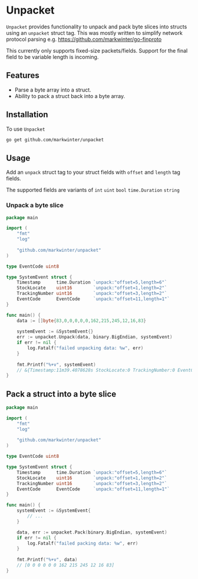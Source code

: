 # Unpacket

`Unpacket` provides functionality to unpack and pack byte slices into structs using an `unpacket` struct tag. This was mostly written to simplify
network protocol parsing e.g. https://github.com/markwinter/go-finproto

This currently only supports fixed-size packets/fields. Support for the final field to be variable length is incoming.

## Features

- Parse a byte array into a struct.
- Ability to pack a struct back into a byte array.

## Installation

To use `Unpacket`

```bash
go get github.com/markwinter/unpacket
```

## Usage

Add an `unpack` struct tag to your struct fields with `offset` and `length` tag fields.

The supported fields are variants of `int` `uint` `bool` `time.Duration` `string`

### Unpack a byte slice

```go
package main

import (
	"fmt"
	"log"
    
	"github.com/markwinter/unpacket"
)

type EventCode uint8

type SystemEvent struct {
	Timestamp      time.Duration `unpack:"offset=5,length=6"`
	StockLocate    uint16        `unpack:"offset=1,length=2"`
	TrackingNumber uint16        `unpack:"offset=3,length=2"`
	EventCode      EventCode     `unpack:"offset=11,length=1"`
}

func main() {
	data := []byte{83,0,0,0,0,0,162,215,245,12,16,83}
    
    systemEvent := &SystemEvent{}
    err := unpacket.Unpack(data, binary.BigEndian, systemEvent)
    if err != nil {
        log.Fatalf("failed unpacking data: %w", err)
    }
    
    fmt.Printf("%+v", systemEvent)
    // &{Timestamp:11m39.4078628s StockLocate:0 TrackingNumber:0 EventCode:83}
}
```

## Pack a struct into a byte slice 

```go
package main

import (
	"fmt"
	"log"
    
	"github.com/markwinter/unpacket"
)

type EventCode uint8

type SystemEvent struct {
	Timestamp      time.Duration `unpack:"offset=5,length=6"`
	StockLocate    uint16        `unpack:"offset=1,length=2"`
	TrackingNumber uint16        `unpack:"offset=3,length=2"`
	EventCode      EventCode     `unpack:"offset=11,length=1"`
}

func main() {
    systemEvent := &SystemEvent{
        // ...   
    }

    data, err := unpacket.Pack(binary.BigEndian, systemEvent)
    if err != nil {
        log.Fatalf("failed packing data: %w", err)
    }
    
    fmt.Printf("%+v", data)
    // [0 0 0 0 0 0 162 215 245 12 16 83]
}
```
